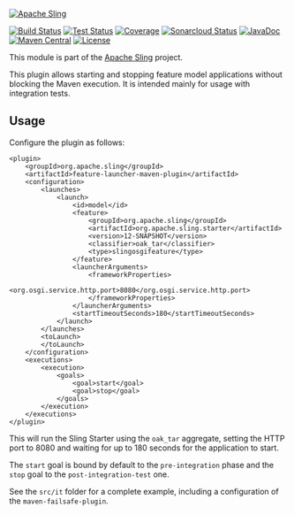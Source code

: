 [![Apache Sling](https://sling.apache.org/res/logos/sling.png)](https://sling.apache.org)

&#32;[![Build Status](https://ci-builds.apache.org/job/Sling/job/modules/job/sling-feature-launcher-maven-plugin/job/master/badge/icon)](https://ci-builds.apache.org/job/Sling/job/modules/job/sling-feature-launcher-maven-plugin/job/master/)&#32;[![Test Status](https://img.shields.io/jenkins/tests.svg?jobUrl=https://ci-builds.apache.org/job/Sling/job/modules/job/sling-feature-launcher-maven-plugin/job/master/)](https://ci-builds.apache.org/job/Sling/job/modules/job/sling-feature-launcher-maven-plugin/job/master/test/?width=800&height=600)&#32;[![Coverage](https://sonarcloud.io/api/project_badges/measure?project=apache_sling-feature-launcher-maven-plugin&metric=coverage)](https://sonarcloud.io/dashboard?id=apache_sling-feature-launcher-maven-plugin)&#32;[![Sonarcloud Status](https://sonarcloud.io/api/project_badges/measure?project=apache_sling-feature-launcher-maven-plugin&metric=alert_status)](https://sonarcloud.io/dashboard?id=apache_sling-feature-launcher-maven-plugin)&#32;[![JavaDoc](https://www.javadoc.io/badge/org.apache.sling/feature-launcher-maven-plugin.svg)](https://www.javadoc.io/doc/org.apache.sling/feature-launcher-maven-plugin)&#32;[![Maven Central](https://maven-badges.herokuapp.com/maven-central/org.apache.sling/feature-launcher-maven-plugin/badge.svg)](https://search.maven.org/#search%7Cga%7C1%7Cg%3A%22org.apache.sling%22%20a%3A%22feature-launcher-maven-plugin%22) [![License](https://img.shields.io/badge/License-Apache%202.0-blue.svg)](https://www.apache.org/licenses/LICENSE-2.0)

This module is part of the [Apache Sling](https://sling.apache.org) project.

This plugin allows starting and stopping feature model applications without blocking the Maven
execution. It is intended mainly for usage with integration tests.

## Usage

Configure the plugin as follows:

```
<plugin>
    <groupId>org.apache.sling</groupId>
    <artifactId>feature-launcher-maven-plugin</artifactId>
    <configuration>
        <launches>
            <launch>
                <id>model</id>
                <feature>
                    <groupId>org.apache.sling</groupId>
                    <artifactId>org.apache.sling.starter</artifactId>
                    <version>12-SNAPSHOT</version>
                    <classifier>oak_tar</classifier>
                    <type>slingosgifeature</type>
                </feature>
                <launcherArguments>
                    <frameworkProperties>
                        <org.osgi.service.http.port>8080</org.osgi.service.http.port>
                    </frameworkProperties>
                </launcherArguments>
                <startTimeoutSeconds>180</startTimeoutSeconds>
            </launch>
        </launches>
        <toLaunch>
        </toLaunch>
    </configuration>
    <executions>
        <execution>
            <goals>
                <goal>start</goal>
                <goal>stop</goal>
            </goals>
        </execution>
    </executions>
</plugin>
```

This will run the Sling Starter using the `oak_tar` aggregate, setting the HTTP port to 8080 and
waiting for up to 180 seconds for the application to start.

The `start` goal is bound by default to the `pre-integration` phase and the `stop` goal to the
`post-integration-test` one.

See the `src/it` folder for a complete example, including a configuration of the `maven-failsafe-plugin`.
